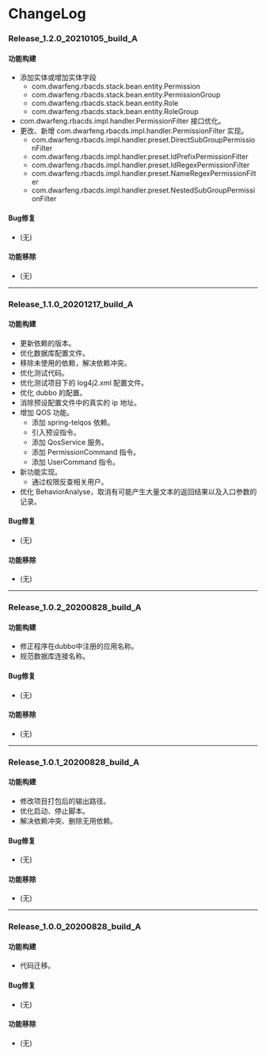 # ChangeLog

### Release_1.2.0_20210105_build_A

#### 功能构建

- 添加实体或增加实体字段
  - com.dwarfeng.rbacds.stack.bean.entity.Permission
  - com.dwarfeng.rbacds.stack.bean.entity.PermissionGroup
  - com.dwarfeng.rbacds.stack.bean.entity.Role
  - com.dwarfeng.rbacds.stack.bean.entity.RoleGroup
- com.dwarfeng.rbacds.impl.handler.PermissionFilter 接口优化。
- 更改、新增 com.dwarfeng.rbacds.impl.handler.PermissionFilter 实现。
  - com.dwarfeng.rbacds.impl.handler.preset.DirectSubGroupPermissionFilter
  - com.dwarfeng.rbacds.impl.handler.preset.IdPrefixPermissionFilter
  - com.dwarfeng.rbacds.impl.handler.preset.IdRegexPermissionFilter
  - com.dwarfeng.rbacds.impl.handler.preset.NameRegexPermissionFilter
  - com.dwarfeng.rbacds.impl.handler.preset.NestedSubGroupPermissionFilter

#### Bug修复

- (无)

#### 功能移除

- (无)

---

### Release_1.1.0_20201217_build_A

#### 功能构建

- 更新依赖的版本。
- 优化数据库配置文件。
- 移除未使用的依赖，解决依赖冲突。
- 优化测试代码。
- 优化测试项目下的 log4j2.xml 配置文件。
- 优化 dubbo 的配置。
- 消除预设配置文件中的真实的 ip 地址。
- 增加 QOS 功能。
  - 添加 spring-telqos 依赖。
  - 引入预设指令。
  - 添加 QosService 服务。
  - 添加 PermissionCommand 指令。
  - 添加 UserCommand 指令。
- 新功能实现。
  - 通过权限反查相关用户。
- 优化 BehaviorAnalyse，取消有可能产生大量文本的返回结果以及入口参数的记录。

#### Bug修复

- (无)

#### 功能移除

- (无)

---

### Release_1.0.2_20200828_build_A

#### 功能构建

- 修正程序在dubbo中注册的应用名称。
- 规范数据库连接名称。

#### Bug修复

- (无)

#### 功能移除

- (无)

---

### Release_1.0.1_20200828_build_A

#### 功能构建

- 修改项目打包后的输出路径。
- 优化启动、停止脚本。
- 解决依赖冲突、删除无用依赖。

#### Bug修复

- (无)

#### 功能移除

- (无)

---

### Release_1.0.0_20200828_build_A

#### 功能构建

- 代码迁移。

#### Bug修复

- (无)

#### 功能移除

- (无)

